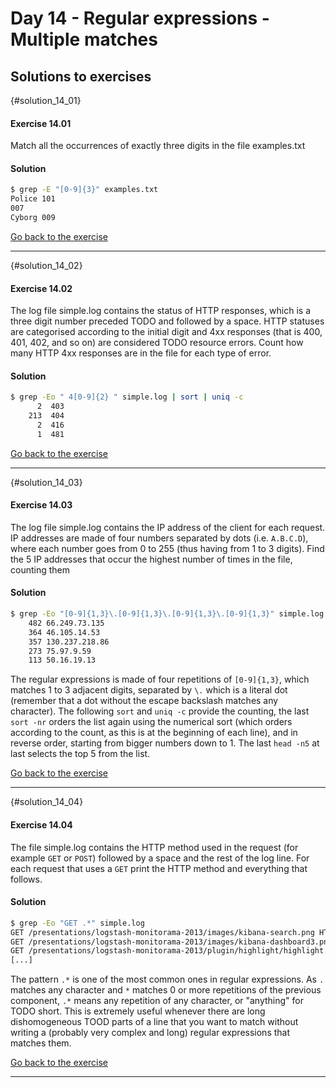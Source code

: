 # Day 14 - Regular expressions - Multiple matches

## Solutions to exercises

{#solution_14_01}
#### Exercise 14.01
Match all the occurrences of exactly three digits in the file examples.txt

#### Solution
``` sh
$ grep -E "[0-9]{3}" examples.txt 
Police 101
007
Cyborg 009
```

[Go back to the exercise](#exercise_14_01)

* * *

{#solution_14_02}
#### Exercise 14.02
The log file simple.log contains the status of HTTP responses, which is a three digit number preceded TODO and followed by a space. HTTP statuses are categorised according to the initial digit and 4xx responses (that is 400, 401, 402, and so on) are considered TODO resource errors. Count how many HTTP 4xx responses are in the file for each type of error.

#### Solution
``` sh
$ grep -Eo " 4[0-9]{2} " simple.log | sort | uniq -c
      2  403 
    213  404 
      2  416 
      1  481
```

[Go back to the exercise](#exercise_14_02)

* * *

{#solution_14_03}
#### Exercise 14.03
The log file simple.log contains the IP address of the client for each request. IP addresses are made of four numbers separated by dots (i.e. `A.B.C.D`), where each number goes from 0 to 255 (thus having from 1 to 3 digits). Find the 5 IP addresses that occur the highest number of times in the file, counting them

#### Solution
``` sh
$ grep -Eo "[0-9]{1,3}\.[0-9]{1,3}\.[0-9]{1,3}\.[0-9]{1,3}" simple.log | sort | uniq -c | sort -nr | head -n 5
    482 66.249.73.135
    364 46.105.14.53
    357 130.237.218.86
    273 75.97.9.59
    113 50.16.19.13
```

The regular expressions is made of four repetitions of `[0-9]{1,3}`, which matches 1 to 3 adjacent digits, separated by `\.` which is a literal dot (remember that a dot without the escape backslash matches any character). The following `sort` and `uniq -c` provide the counting, the last `sort -nr` orders the list again using the numerical sort (which orders according to the count, as this is at the beginning of each line), and in reverse order, starting from bigger numbers down to 1. The last `head -n5` at last selects the top 5 from the list.

[Go back to the exercise](#exercise_14_03)

* * *

{#solution_14_04}
#### Exercise 14.04
The file simple.log contains the HTTP method used in the request (for example `GET` or `POST`) followed by a space and the rest of the log line. For each request that uses a `GET` print the HTTP method and everything that follows.

#### Solution
``` sh
$ grep -Eo "GET .*" simple.log
GET /presentations/logstash-monitorama-2013/images/kibana-search.png HTTP/1.1 200 203023 http://semicomplete.com/presentations/logstash-monitorama-2013/
GET /presentations/logstash-monitorama-2013/images/kibana-dashboard3.png HTTP/1.1 200 171717 http://semicomplete.com/presentations/logstash-monitorama-2013/
GET /presentations/logstash-monitorama-2013/plugin/highlight/highlight.js HTTP/1.1 200 26185 http://semicomplete.com/presentations/logstash-monitorama-2013/
[...]
```

The pattern `.*` is one of the most common ones in regular expressions. As `.` matches any character and `*` matches 0 or more repetitions of the previous component, `.*` means any repetition of any character, or "anything" for TODO short. This is extremely useful whenever there are long dishomogeneous TOOD parts of a line that you want to match without writing a (probably very complex and long) regular expressions that matches them.

[Go back to the exercise](#exercise_14_04)

* * *

